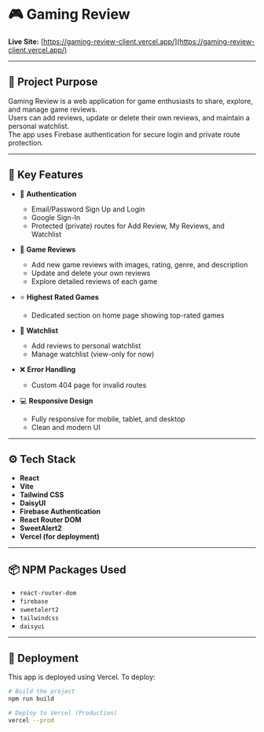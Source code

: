 # 🎮 Gaming Review

**Live Site:** [https://gaming-review-client.vercel.app/](https://gaming-review-client.vercel.app/)

---

## 📌 Project Purpose

Gaming Review is a web application for game enthusiasts to share, explore, and manage game reviews.  
Users can add reviews, update or delete their own reviews, and maintain a personal watchlist.  
The app uses Firebase authentication for secure login and private route protection.

---

## 🚀 Key Features

- 🔐 **Authentication**
  - Email/Password Sign Up and Login
  - Google Sign-In
  - Protected (private) routes for Add Review, My Reviews, and Watchlist

- 📝 **Game Reviews**
  - Add new game reviews with images, rating, genre, and description
  - Update and delete your own reviews
  - Explore detailed reviews of each game

- ⭐ **Highest Rated Games**
  - Dedicated section on home page showing top-rated games

- 📃 **Watchlist**
  - Add reviews to personal watchlist
  - Manage watchlist (view-only for now)

- ❌ **Error Handling**
  - Custom 404 page for invalid routes

- 💻 **Responsive Design**
  - Fully responsive for mobile, tablet, and desktop
  - Clean and modern UI

---

## ⚙️ Tech Stack

- **React**
- **Vite**
- **Tailwind CSS**
- **DaisyUI**
- **Firebase Authentication**
- **React Router DOM**
- **SweetAlert2**
- **Vercel (for deployment)**

---

## 📦 NPM Packages Used

- `react-router-dom`
- `firebase`
- `sweetalert2`
- `tailwindcss`
- `daisyui`

---

## 🚀 Deployment

This app is deployed using Vercel. To deploy:
```bash
# Build the project
npm run build

# Deploy to Vercel (Production)
vercel --prod

